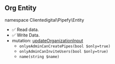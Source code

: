 ## Org Entity

namespace Clientedigital\Pipefy\Entity

-  :white_check_mark: Read data.
-  :white_check_mark: Write Data.
  - mutation: [updateOrganizationInput](https://api-docs.pipefy.com/reference/mutations/updateOrganization/)
    - ```onlyeAdminCanCreatePipes(bool $only=true) ```
    - ```onlyAdminCanInviteUsers(bool $only=true) ```
    - ```name(string $name) ```

